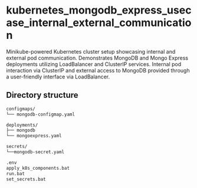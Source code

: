 # kubernetes_mongodb_express_usecase_internal_external_communication
Minikube-powered Kubernetes cluster setup showcasing internal and external pod communication. Demonstrates MongoDB and Mongo Express deployments utilizing LoadBalancer and ClusterIP services. Internal pod interaction via ClusterIP and external access to MongoDB provided through a user-friendly interface via LoadBalancer. 


## Directory structure
```bash
configmaps/
└── mongodb-configmap.yaml                    

deployments/
├── mongodb
└── mongoexpress.yaml

secrets/
└──mongodb-secret.yaml

.env
apply_k8s_components.bat
run.bat
set_secrets.bat
```
